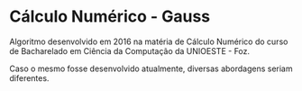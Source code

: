 # Cálculo Numérico - Gauss
Algoritmo desenvolvido em 2016 na matéria de Cálculo Numérico do curso de Bacharelado em Ciência da Computação da UNIOESTE - Foz.

Caso o mesmo fosse desenvolvido atualmente, diversas abordagens seriam diferentes.
